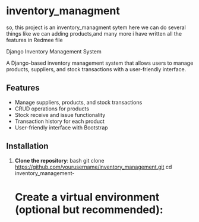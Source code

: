 # inventory_managment
so, this project is an inventory_managment sytem here we can do several things like we can adding products,and many more i have written all the features  in Redmee file  


 Django Inventory Management System

A Django-based inventory management system that allows users to manage products, suppliers, and stock transactions with a user-friendly interface.

## Features

- Manage suppliers, products, and stock transactions
- CRUD operations for products
- Stock receive and issue functionality
- Transaction history for each product
- User-friendly interface with Bootstrap

## Installation

1. **Clone the repository**:
   bash
   git clone https://github.com/yourusername/inventory_management.git
   cd inventory_management-

   <h1> Create a virtual environment (optional but recommended): </h1>
